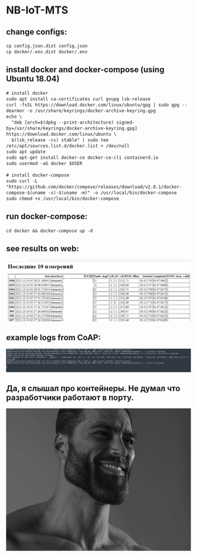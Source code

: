 # NB-IoT-MTS


## change configs:

```shell
cp config.json.dist config.json
cp docker/.env.dist docker/.env
```

## install docker and docker-compose (using Ubuntu 18.04)

```shell
# install docker
sudo apt install ca-certificates curl gnupg lsb-release
curl -fsSL https://download.docker.com/linux/ubuntu/gpg | sudo gpg --dearmor -o /usr/share/keyrings/docker-archive-keyring.gpg
echo \
  "deb [arch=$(dpkg --print-architecture) signed-by=/usr/share/keyrings/docker-archive-keyring.gpg] https://download.docker.com/linux/ubuntu \
  $(lsb_release -cs) stable" | sudo tee /etc/apt/sources.list.d/docker.list > /dev/null
sudo apt update
sudo apt-get install docker-ce docker-ce-cli containerd.io
sudo usermod -aG docker $USER

# install docker-compose
sudo curl -L "https://github.com/docker/compose/releases/download/v2.0.1/docker-compose-$(uname -s)-$(uname -m)" -o /usr/local/bin/docker-compose
sudo chmod +x /usr/local/bin/docker-compose
```

## run docker-compose:

```shell
cd docker && docker-compose up -d 
```

## see results on web:

![gigachad](images/example_web.png)

## example logs from CoAP:

![gigachad](images/example_coap.png)


## Да, я слышал про контейнеры. Не думал что разработчики работают в порту.
![gigachad](images/gigachad.jpg)
